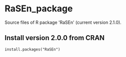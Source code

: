 # RaSEn_package
Source files of R package 'RaSEn' (current version 2.1.0). 

## Install version 2.0.0 from CRAN
```
install.packages("RaSEn")
```
